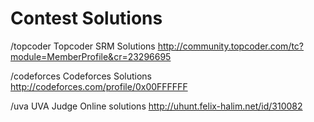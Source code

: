 Contest Solutions
===

/topcoder
Topcoder SRM Solutions
http://community.topcoder.com/tc?module=MemberProfile&cr=23296695

/codeforces
Codeforces Solutions
http://codeforces.com/profile/0x00FFFFFF

/uva
UVA Judge Online solutions
http://uhunt.felix-halim.net/id/310082
